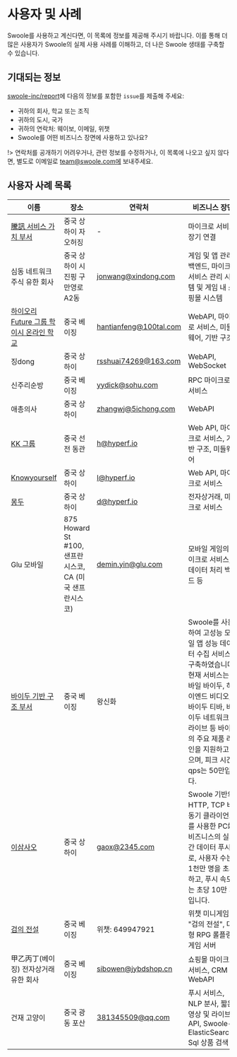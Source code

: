 # 사용자 및 사례

Swoole를 사용하고 계신다면, 이 목록에 정보를 제공해 주시기 바랍니다. 이를 통해 더 많은 사용자가 Swoole의 실제 사용 사례를 이해하고, 더 나은 Swoole 생태를 구축할 수 있습니다.

## 기대되는 정보

[swoole-inc/report](https://github.com/swoole-inc/report/issues)에 다음의 정보를 포함한 `issue`를 제출해 주세요:

* 귀하의 회사, 학교 또는 조직
* 귀하의 도시, 국가
* 귀하의 연락처: 웨이보, 이메일, 위챗
* Swoole를 어떤 비즈니스 장면에 사용하고 있나요?

!> 연락처를 공개하기 어려우거나, 관련 정보를 수정하거나, 이 목록에 나오고 싶지 않다면, 별도로 이메일로 team@swoole.com에 보내주세요.

## 사용자 사례 목록

이름 | 장소 | 연락처 | 비즈니스 장면  
-|-|-|-
[騰訊 서비스 가치 부서](https://www.tencent.com) | 중국 상하이 자오허징 | - | 마이크로 서비스, 장기 연결  
심동 네트워크 주식 유한 회사 | 중국 상하이 시진핑 구 만영로 A2동 | jonwang@xindong.com | 게임 및 앱 관리 백엔드, 마이크로 서비스 관리 시스템 및 게임 내 쇼핑몰 시스템  
[하이오리Future 그룹 학이시 온라인 학교](https://www.xueersi.com) | 중국 베이징 | hantianfeng@100tal.com | WebAPI, 마이크로 서비스, 미들웨어, 기반 구조  
징dong | 중국 상하이 | rsshuai74269@163.com | WebAPI, WebSocket  
신주리순방 | 중국 베이징 | yydick@sohu.com | RPC 마이크로 서비스  
애총의사 | 중국 상하이 | zhangwj@5ichong.com | WebAPI  
[KK 그룹](https://www.kkguan.com) | 중국 선전 동관 | h@hyperf.io | Web API, 마이크로 서비스, 기반 구조, 미들웨어  
[Knowyourself](https://www.knowyourself.cc) | 중국 상하이 | l@hyperf.io | Web API, 마이크로 서비스  
[몽두](http://www.mengtuiapp.com) | 중국 상하이 | d@hyperf.io | 전자상거래, 마이크로 서비스  
Glu 모바일 | 875 Howard St #100, 샌프란시스코, CA (미국 샌프란시스코) | demin.yin@glu.com | 모바일 게임의 마이크로 서비스, 데이터 처리 백엔드 등  
[바이두 기반 구조 부서](https://xray.baidu.com) | 중국 베이징 | 왕신화 | Swoole를 사용하여 고성능 모바일 앱 성능 데이터 수집 서비스를 구축하였습니다. 현재 서비스는 모바일 바이두, 하이엔드 비디오, 바이두 티바, 바이두 네트워크 드라이브 등 바이두의 주요 제품 라인을 지원하고 있으며, 피크 시간 qps는 50만입니다.  
[이삼사오](http://2345.net) | 중국 상하이 | gaox@2345.com | Swoole 기반의 HTTP, TCP 비동기 클라이언트를 사용한 PC端 비즈니스의 실시간 데이터 푸시로, 사용자 수는 1천만 명을 초과하고, 푸시 속도는 초당 10만 개입니다.  
[검의 전설](https://github.com/caohao-php/ycsocket) | 중국 베이징 | 위챗: 649947921 | 위챗 미니게임 "검의 전설", 대형 RPG 롤플링 게임 서버  
甲乙丙丁(베이징) 전자상거래 유한 회사 | 중국 베이징 | sibowen@jybdshop.cn | 쇼핑몰 마이크로 서비스, CRM WebAPI  
건재 고양이 | 중국 광동 포산 | 381345509@qq.com | 푸시 서비스, NLP 분사, 짧은 영상 및 라이브 API, Swoole-ElasticSearch-Sql 상품 검색  

